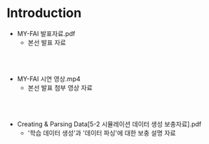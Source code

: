 # Introduction
* MY-FAI 발표자료.pdf
  * 본선 발표 자료
<br>
<br>

* MY-FAI 시연 영상.mp4
  * 본선 발표 첨부 영상 자료
<br>
<br>

* Creating & Parsing Data[5-2 시뮬레이션 데이터 생성 보충자료].pdf
  * '학습 데이터 생성'과 '데이터 파싱'에 대한 보충 설명 자료  
